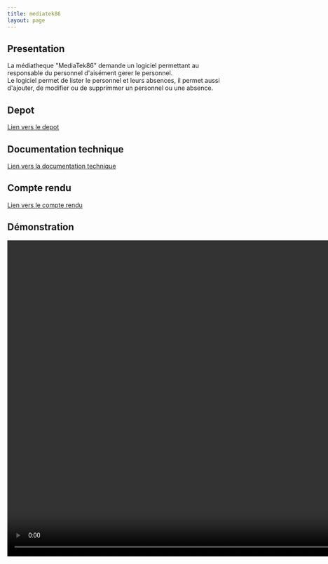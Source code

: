 ```yaml
---
title: mediatek86
layout: page
---
```


## Presentation

La médiatheque "MediaTek86" demande un logiciel permettant au responsable du personnel d'aisément gerer le personnel.  
Le logiciel permet de lister le personnel et leurs absences, il permet aussi d'ajouter, de modifier ou de supprimmer un personnel ou une absence.

## Depot

[Lien vers le depot](https://github.com/JKerboeuf/mediatek86)

## Documentation technique

[Lien vers la documentation technique](/cned/Help/index.html)

## Compte rendu

[Lien vers le compte rendu](/cned/compte_rendu.pdf)

## Démonstration

<video width="1280" height="720" controls>
  <source src="MediaTek86.mp4" type="video/mp4">
</video>
